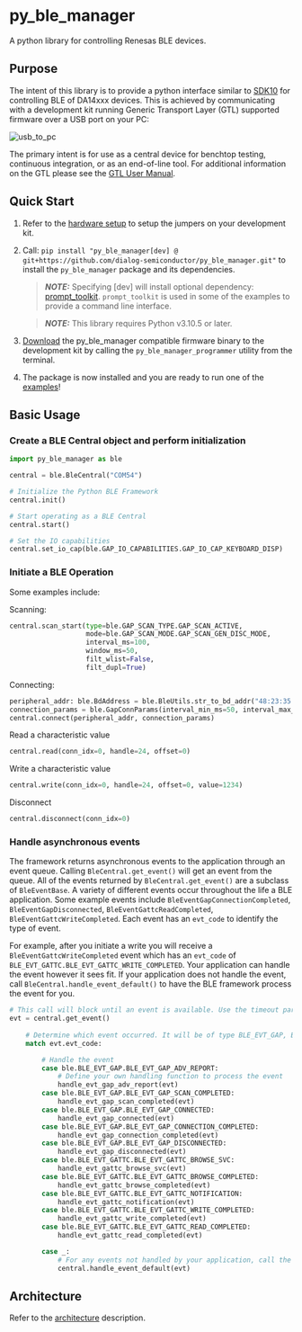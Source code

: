 # py_ble_manager

A python library for controlling Renesas BLE devices.

## Purpose

The intent of this library is to provide a python interface similar to [SDK10](http://lpccs-docs.renesas.com/um-b-092-da1469x_software_platform_reference/User_guides/User_guides.html#the-ble-framework) for controlling BLE of DA14xxx devices. This is achieved by communicating with a development kit running Generic Transport Layer (GTL) supported firmware over a USB port on your PC:

![usb_to_pc](https://raw.githubusercontent.com/dialog-semiconductor/py_ble_manager/blob/main/assets/usb_to_pc.png)

The primary intent is for use as a central device for benchtop testing, continuous integration, or as an end-of-line tool. For additional information on the GTL please see the [GTL User Manual](https://www.renesas.com/us/en/document/mat/um-b-143-renesas-external-processor-interface-gtl-interface?language=en&r=1564826).

## Quick Start

1. Refer to the [hardware setup](https://github.com/dialog-semiconductor/py_ble_manager/blob/main/docs/source/hardware_setup.rst) to setup the jumpers on your development kit.

2. Call: `pip install "py_ble_manager[dev] @ git+https://github.com/dialog-semiconductor/py_ble_manager.git"` to install the `py_ble_manager` package and its dependencies.

    > **_NOTE:_**
      Specifying [dev] will install optional dependency: [prompt_toolkit](https://pypi.org/project/prompt-toolkit/).
      `prompt_toolkit` is used in some of the examples to provide a command line interface.

    > **_NOTE:_**
      This library requires Python v3.10.5 or later.

3. [Download](https://github.com/dialog-semiconductor/py_ble_manager/tree/main/src/py_ble_manager/util) the py_ble_manager compatible firmware binary to the development kit by calling the `py_ble_manager_programmer`
utility from the terminal.

4. The package is now installed and you are ready to run one of the [examples](examples)!

## Basic Usage

### Create a BLE Central object and perform initialization

```Python
import py_ble_manager as ble

central = ble.BleCentral("COM54")

# Initialize the Python BLE Framework
central.init()

# Start operating as a BLE Central 
central.start()

# Set the IO capabilities
central.set_io_cap(ble.GAP_IO_CAPABILITIES.GAP_IO_CAP_KEYBOARD_DISP)
```

### Initiate a BLE Operation

Some examples include:

Scanning:

```Python
central.scan_start(type=ble.GAP_SCAN_TYPE.GAP_SCAN_ACTIVE,
                   mode=ble.GAP_SCAN_MODE.GAP_SCAN_GEN_DISC_MODE,
                   interval_ms=100,
                   window_ms=50,
                   filt_wlist=False,
                   filt_dupl=True)
```

Connecting:

```Python
peripheral_addr: ble.BdAddress = ble.BleUtils.str_to_bd_addr("48:23:35:00:1b:53,P") 
connection_params = ble.GapConnParams(interval_min_ms=50, interval_max_ms=70, slave_latency=0, sup_timeout_ms=420)
central.connect(peripheral_addr, connection_params)
```

Read a characteristic value

```Python
central.read(conn_idx=0, handle=24, offset=0) 
```

Write a characteristic value

```Python
central.write(conn_idx=0, handle=24, offset=0, value=1234) 
```

Disconnect

```Python
central.disconnect(conn_idx=0) 
```

### Handle asynchronous events

The framework returns asynchronous events to the application through an event queue. Calling `BleCentral.get_event()` will get an event from the queue. All of the events returned by `BleCentral.get_event()` are a subclass of `BleEventBase`.
A variety of different events occur throughout the life a BLE application. Some example events include `BleEventGapConnectionCompleted`, `BleEventGapDisconnected`, `BleEventGattcReadCompleted`, `BleEventGattcWriteCompleted`.
Each event has an `evt_code` to identify the type of event.  

For example, after you initiate a write you will receive a `BleEventGattcWriteCompleted` event which has an `evt_code` of `BLE_EVT_GATTC.BLE_EVT_GATTC_WRITE_COMPLETED`. Your application can
handle the event however it sees fit. If your application does not handle the event, call `BleCentral.handle_event_default()` to have the BLE framework process the event for you.

```Python
# This call will block until an event is available. Use the timeout parameter to block for a specified period of time
evt = central.get_event()
    
    # Determine which event occurred. It will be of type BLE_EVT_GAP, BLE_EVT_GATTC, or BLE_EVT_GATTS
    match evt.evt_code:

        # Handle the event
        case ble.BLE_EVT_GAP.BLE_EVT_GAP_ADV_REPORT:
            # Define your own handling function to process the event
            handle_evt_gap_adv_report(evt)
        case ble.BLE_EVT_GAP.BLE_EVT_GAP_SCAN_COMPLETED:
            handle_evt_gap_scan_completed(evt)
        case ble.BLE_EVT_GAP.BLE_EVT_GAP_CONNECTED:
            handle_evt_gap_connected(evt)
        case ble.BLE_EVT_GAP.BLE_EVT_GAP_CONNECTION_COMPLETED:
            handle_evt_gap_connection_completed(evt)
        case ble.BLE_EVT_GAP.BLE_EVT_GAP_DISCONNECTED:
            handle_evt_gap_disconnected(evt)
        case ble.BLE_EVT_GATTC.BLE_EVT_GATTC_BROWSE_SVC:
            handle_evt_gattc_browse_svc(evt)
        case ble.BLE_EVT_GATTC.BLE_EVT_GATTC_BROWSE_COMPLETED:
            handle_evt_gattc_browse_completed(evt)
        case ble.BLE_EVT_GATTC.BLE_EVT_GATTC_NOTIFICATION:
            handle_evt_gattc_notification(evt)
        case ble.BLE_EVT_GATTC.BLE_EVT_GATTC_WRITE_COMPLETED:
            handle_evt_gattc_write_completed(evt)
        case ble.BLE_EVT_GATTC.BLE_EVT_GATTC_READ_COMPLETED:
            handle_evt_gattc_read_completed(evt)

        case _:
            # For any events not handled by your application, call the BleCentral default handler to process the event
            central.handle_event_default(evt)
```

## Architecture

Refer to the [architecture](https://github.com/dialog-semiconductor/py_ble_manager/blob/main/docs/architecture.md) description.
